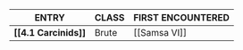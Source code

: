 
| **ENTRY**             | **CLASS** | **FIRST ENCOUNTERED** |
| --------------------- | --------- | --------------------- |
| **[[4.1 Carcinids]]** | Brute     | [[Samsa VI]]          |
